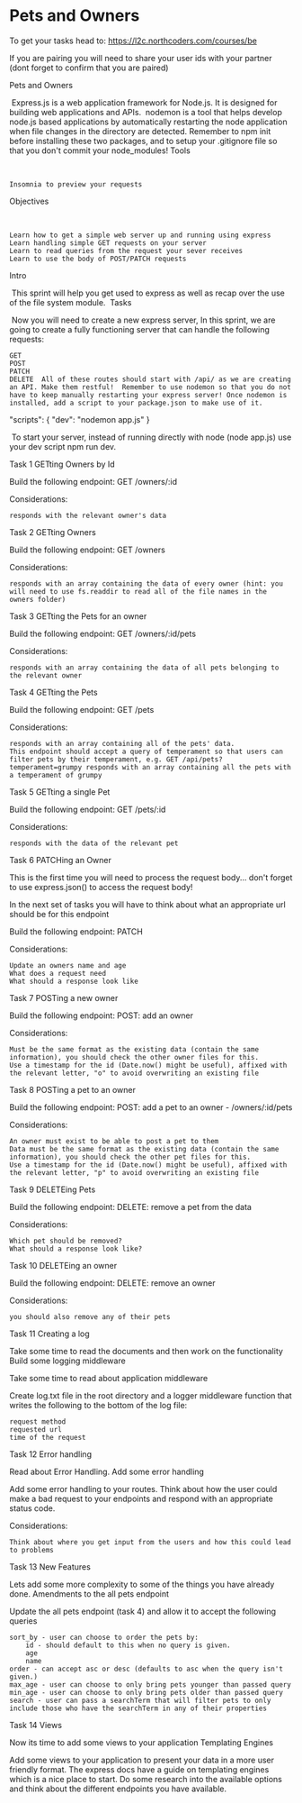 # Pets and Owners

To get your tasks head to: 
https://l2c.northcoders.com/courses/be

If you are pairing you will need to share your user ids with your partner (dont forget to confirm that you are paired)



Pets and Owners

​ Express.js is a web application framework for Node.js. It is designed for building web applications and APIs. ​ nodemon is a tool that helps develop node.js based applications by automatically restarting the node application when file changes in the directory are detected. ​ Remember to npm init before installing these two packages, and to setup your .gitignore file so that you don't commit your node_modules! ​
Tools

​

    Insomnia to preview your requests ​

Objectives

​

    Learn how to get a simple web server up and running using express
    Learn handling simple GET requests on your server
    Learn to read queries from the request your sever receives
    Learn to use the body of POST/PATCH requests ​

Intro

​ This sprint will help you get used to express as well as recap over the use of the file system module. ​
Tasks

​ Now you will need to create a new express server, In this sprint, we are going to create a fully functioning server that can handle the following requests: ​

    GET
    POST
    PATCH
    DELETE ​ All of these routes should start with /api/ as we are creating an API. Make them restful! ​ Remember to use nodemon so that you do not have to keep manually restarting your express server! Once nodemon is installed, add a script to your package.json to make use of it. ​

"scripts": {
   "dev": "nodemon app.js"
}

​ To start your server, instead of running directly with node (node app.js) use your dev script npm run dev. ​



Task 1
GETting Owners by Id

Build the following endpoint:
GET /owners/:id

Considerations:

    responds with the relevant owner's data



Task 2
GETting Owners

Build the following endpoint:
GET /owners

Considerations:

    responds with an array containing the data of every owner (hint: you will need to use fs.readdir to read all of the file names in the owners folder)



Task 3
GETting the Pets for an owner

Build the following endpoint:
GET /owners/:id/pets

Considerations:

    responds with an array containing the data of all pets belonging to the relevant owner



Task 4
GETting the Pets

Build the following endpoint:
GET /pets

Considerations:

    responds with an array containing all of the pets' data.
    This endpoint should accept a query of temperament so that users can filter pets by their temperament, e.g. GET /api/pets?temperament=grumpy responds with an array containing all the pets with a temperament of grumpy



Task 5
GETting a single Pet

Build the following endpoint:
GET /pets/:id

Considerations:

    responds with the data of the relevant pet



Task 6
PATCHing an Owner

This is the first time you will need to process the request body... don't forget to use express.json() to access the request body!

In the next set of tasks you will have to think about what an appropriate url should be for this endpoint

Build the following endpoint:
PATCH

Considerations:​

    Update an owners name and age
    What does a request need
    What should a response look like



Task 7
POSTing a new owner

Build the following endpoint:
POST: add an owner

Considerations:

    Must be the same format as the existing data (contain the same information), you should check the other owner files for this.
    Use a timestamp for the id (Date.now() might be useful), affixed with the relevant letter, "o" to avoid overwriting an existing file



Task 8
POSTing a pet to an owner

Build the following endpoint:
POST: add a pet to an owner - /owners/:id/pets

Considerations:

    An owner must exist to be able to post a pet to them
    Data must be the same format as the existing data (contain the same information), you should check the other pet files for this.
    Use a timestamp for the id (Date.now() might be useful), affixed with the relevant letter, "p" to avoid overwriting an existing file



Task 9
DELETEing Pets

Build the following endpoint:
DELETE: remove a pet from the data

Considerations:

    Which pet should be removed?
    What should a response look like?



Task 10
DELETEing an owner

Build the following endpoint:
DELETE: remove an owner

Considerations:

    you should also remove any of their pets



Task 11
Creating a log

Take some time to read the documents and then work on the functionality
Build some logging middleware

Take some time to read about application middleware

Create log.txt file in the root directory and a logger middleware function that writes the following to the bottom of the log file:

    request method
    requested url
    time of the request



Task 12
Error handling

Read about Error Handling.
Add some error handling

Add some error handling to your routes. Think about how the user could make a bad request to your endpoints and respond with an appropriate status code.

Considerations:

    Think about where you get input from the users and how this could lead to problems



Task 13
New Features

Lets add some more complexity to some of the things you have already done.
Amendments to the all pets endpoint

Update the all pets endpoint (task 4) and allow it to accept the following queries

    sort_by - user can choose to order the pets by:
        id - should default to this when no query is given.
        age
        name
    order - can accept asc or desc (defaults to asc when the query isn't given.)
    max_age - user can choose to only bring pets younger than passed query
    min_age - user can choose to only bring pets older than passed query
    search - user can pass a searchTerm that will filter pets to only include those who have the searchTerm in any of their properties



Task 14
Views

Now its time to add some views to your application
Templating Engines

Add some views to your application to present your data in a more user friendly format. The express docs have a guide on templating engines which is a nice place to start. Do some research into the available options and think about the different endpoints you have available.

